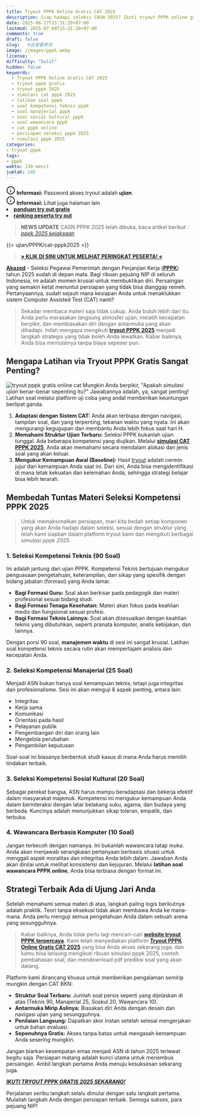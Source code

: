 ```yaml
---
title: Tryout PPPK Online Gratis CAT 2025
description: Siap hadapi seleksi CASN 2025? Ikuti tryout PPPK online gratis CAT 2025 di sini! simulasi pppk 2025 lengkap Kompetensi Teknis, Manajerial, Sosial Kultural, dan Wawancara sesuai sistem BKN terbaru. Ukur kemampuanmu sekarang! dan download pdf pembahasan.
date: 2025-06-27T15:31:20+07:00
lastmod: 2025-07-09T15:31:20+07:00
comments: true
draft: false 
slug:   #这里要修改
image: /images/pppk.webp
license: 
difficulty: "Sulit"
hidden: false
keywords: 
  - Tryout PPPK Online Gratis CAT 2025
  - tryout pppk gratis
  - tryout pppk 2025
  - simulasi cat pppk 2025
  - latihan soal pppk
  - soal kompetensi teknis pppk
  - soal manajerial pppk
  - soal sosial kultural pppk
  - soal wawancara pppk
  - cat pppk online
  - persiapan seleksi pppk 2025
  - simulasi pppk 2025
categories:
- tryout pppk
tags:
- pppk
waktu: 130 menit
jumlah: 145 
---
```


<div class="alert alert-info">
  <svg xmlns="http://www.w3.org/2000/svg" width="24" height="24" viewBox="0 0 24 24" fill="none" stroke="currentColor" stroke-width="2" stroke-linecap="round" stroke-linejoin="round" class="feather feather-info"><circle cx="12" cy="12" r="10"></circle><line x1="12" y1="16" x2="12" y2="12"></line>    <line x1="12" y1="8" x2="12.01" y2="8"></line>  </svg>
  <span><strong>Informasi:</strong> Password akses tryout adalah <b><i>ujian</b></i>.</span>
</div>
<div class="alert alert-info">
  <svg xmlns="http://www.w3.org/2000/svg" width="24" height="24" viewBox="0 0 24 24" fill="none" stroke="currentColor" stroke-width="2" stroke-linecap="round" stroke-linejoin="round" class="feather feather-info"><circle cx="12" cy="12" r="10"></circle><line x1="12" y1="16" x2="12" y2="12"></line>    <line x1="12" y1="8" x2="12.01" y2="8"></line>  </svg>
  <span><strong>Informasi:</strong> Lihat juga halaman lain<b> <li><a href="/ujian/cara-ikut-tryout-online-gratis">panduan try out gratis</a></li></b> <b><li><a href="/ujian/ranking-peserta-tryout">ranking peserta try out</a></li></b></span>
</div>


>**NEWS UPDATE** CASN PPPK 2025 telah dibuka, baca artikel berikut : *[pppk 2025 kejaksaan](/pppk/kejaksaan/penerimaan-cpppk-kejaksaan-2025/)*

{{< ujian/PPPK/cat-pppk2025 >}}

> **[» KLIK DI SINI UNTUK MELIHAT PERINGKAT PESERTA! «](/ujian/ranking-peserta-tryout/)**


**[Akazed](/)** - Seleksi Pegawai Pemerintah dengan Perjanjian Kerja (**[PPPK](/pppk/)**) tahun 2025 sudah di depan mata. Bagi ribuan pejuang NIP di seluruh Indonesia, ini adalah momen krusial untuk membuktikan diri. Persaingan yang semakin ketat menuntut persiapan yang tidak bisa dianggap remeh. Pertanyaannya, sudah sejauh mana kesiapan Anda untuk menaklukkan sistem Computer Assisted Test (CAT) nanti?


>Sekadar membaca materi saja tidak cukup. Anda butuh lebih dari itu. Anda perlu merasakan langsung atmosfer ujian, melatih kecepatan berpikir, dan membiasakan diri dengan antarmuka yang akan dihadapi. Inilah mengapa mengikuti **[tryout PPPK 2025](/ujian/pppk/tryout-cat-pppk-2025/)** menjadi langkah strategis yang tidak boleh Anda lewatkan. Kabar baiknya, Anda bisa memulainya tanpa biaya sepeser pun.

## Mengapa Latihan via Tryout PPPK Gratis Sangat Penting?
![tryout pppk gratis online cat](/images/pppk.webp)
Mungkin Anda berpikir, "Apakah *simulasi ujian* benar-benar sepenting itu?" Jawabannya adalah, ya, sangat penting! Latihan soal melalui platform uji coba yang andal memberikan keuntungan berlipat ganda.

1.  **Adaptasi dengan Sistem CAT:** Anda akan terbiasa dengan navigasi, tampilan soal, dan yang terpenting, tekanan waktu yang nyata. Ini akan mengurangi kegugupan dan membantu Anda lebih fokus saat hari H.
2.  **Memahami Struktur Ujian Terbaru:** Seleksi PPPK bukanlah ujian tunggal. Ada beberapa kompetensi yang diujikan. Melalui **[simulasi CAT PPPK 2025](/ujian/pppk/tryout-cat-pppk-2025/)**, Anda akan memahami secara mendalam alokasi dan jenis soal yang akan keluar.
3.  **Mengukur Kemampuan Awal (Baseline):** Hasil [tryout](/ujian/) adalah cermin jujur dari kemampuan Anda saat ini. Dari sini, Anda bisa mengidentifikasi di mana letak kekuatan dan kelemahan Anda, sehingga strategi belajar bisa lebih terarah.

## Membedah Tuntas Materi Seleksi Kompetensi PPPK 2025

>Untuk memaksimalkan persiapan, mari kita bedah setiap komponen yang akan Anda hadapi dalam seleksi, sesuai dengan struktur yang telah kami siapkan dalam platform tryout kami dan mengikuti berbagai *simulasi pppk 2025*.

### 1. Seleksi Kompetensi Teknis (90 Soal)

Ini adalah jantung dari ujian PPPK. Kompetensi Teknis bertujuan mengukur penguasaan pengetahuan, keterampilan, dan sikap yang spesifik dengan bidang jabatan (formasi) yang Anda lamar.

* **Bagi Formasi Guru:** Soal akan berkisar pada pedagogik dan materi profesional sesuai bidang studi.
* **Bagi Formasi Tenaga Kesehatan:** Materi akan fokus pada keahlian medis dan fungsional sesuai profesi.
* **Bagi Formasi Teknis Lainnya:** Soal akan disesuaikan dengan keahlian teknis yang dibutuhkan, seperti pranata komputer, analis kebijakan, dan lainnya.

Dengan porsi 90 soal, **manajemen waktu** di sesi ini sangat krusial. Latihan soal kompetensi teknis secara rutin akan mempertajam analisis dan kecepatan Anda.

### 2. Seleksi Kompetensi Manajerial (25 Soal)

Menjadi ASN bukan hanya soal kemampuan teknis, tetapi juga integritas dan profesionalisme. Sesi ini akan menguji 8 aspek penting, antara lain:
* Integritas
* Kerja sama
* Komunikasi
* Orientasi pada hasil
* Pelayanan publik
* Pengembangan diri dan orang lain
* Mengelola perubahan
* Pengambilan keputusan

Soal-soal ini biasanya berbentuk studi kasus di mana Anda harus memilih tindakan terbaik.

### 3. Seleksi Kompetensi Sosial Kultural (20 Soal)

Sebagai perekat bangsa, ASN harus mampu beradaptasi dan bekerja efektif dalam masyarakat majemuk. Kompetensi ini mengukur kemampuan Anda dalam berinteraksi dengan latar belakang suku, agama, dan budaya yang berbeda. Kuncinya adalah menunjukkan sikap toleran, empatik, dan terbuka.

### 4. Wawancara Berbasis Komputer (10 Soal)

Jangan terkecoh dengan namanya. Ini bukanlah wawancara tatap muka. Anda akan menjawab serangkaian pertanyaan berbasis situasi untuk menggali aspek moralitas dan integritas Anda lebih dalam. Jawaban Anda akan dinilai untuk melihat konsistensi dan kejujuran. Melalui **latihan soal wawancara PPPK online**, Anda bisa terbiasa dengan format ini.

## Strategi Terbaik Ada di Ujung Jari Anda

Setelah memahami semua materi di atas, langkah paling logis berikutnya adalah praktik. Teori tanpa eksekusi tidak akan membawa Anda ke mana-mana. Anda perlu menguji semua pengetahuan Anda dalam sebuah arena yang sesungguhnya.

>Kabar baiknya, Anda tidak perlu lagi mencari-cari **[website tryout PPPK terpercaya](/link-tryout-ppg-gratis/)**. Kami telah menyediakan platform **[Tryout PPPK Online Gratis CAT 2025](/ujian/pppk/pppk-try-out/)** yang bisa Anda akses sekarang juga, dan kamu bisa lansung mengikuti ribuan simulasi pppk 2025, contoh pembahasan soal, dan mendownload pdf prediksi soal yang akan datang.

Platform kami dirancang khusus untuk memberikan pengalaman semirip mungkin dengan CAT BKN:
* **Struktur Soal Terbaru:** Jumlah soal persis seperti yang dijelaskan di atas (Teknis 90, Manajerial 25, Soskul 20, Wawancara 10).
* **Antarmuka Mirip Aslinya:** Biasakan diri Anda dengan desain dan navigasi ujian yang sesungguhnya.
* **Penilaian Langsung:** Dapatkan skor instan setelah selesai mengerjakan untuk bahan evaluasi.
* **Sepenuhnya Gratis:** Akses tanpa batas untuk mengasah kemampuan Anda sesering mungkin.

Jangan biarkan kesempatan emas menjadi ASN di tahun 2025 terlewat begitu saja. Persiapan matang adalah kunci utama untuk menembus persaingan. Ambil langkah pertama Anda menuju kesuksesan sekarang juga.


 ***[ IKUTI TRYOUT PPPK GRATIS 2025 SEKARANG!](/categories/tryout-pppk/)***
  
Perjalanan seribu langkah selalu dimulai dengan satu langkah pertama. Mulailah langkah Anda dengan persiapan terbaik. Semoga sukses, para pejuang NIP!